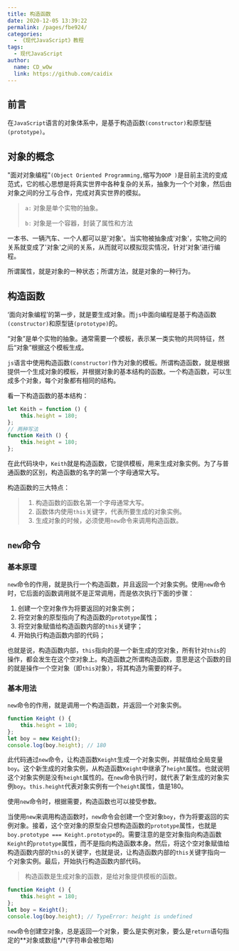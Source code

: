 ```yaml
---
title: 构造函数
date: 2020-12-05 13:39:22
permalink: /pages/fbe924/
categories:
  - 《现代JavaScript》教程
tags: 
  - 现代JavaScript
author: 
  name: CD_wOw
  link: https://github.com/caidix
---
```


## 前言

在`JavaScript`语言的对象体系中，是基于构造函数`(constructor)`和原型链`(prototype)`。

## 对象的概念

"面对对象编程"`(Object Oriented Programming,`缩写为`OOP )`是目前主流的变成范式，它的核心思想是将真实世界中各种复杂的关系，抽象为一个个对象，然后由对象之间的分工与合作，完成对真实世界的模拟。

> `a:` 对象是单个实物的抽象。
>
> `b:` 对象是一个容器，封装了属性和方法

一本书、一辆汽车、一个人都可以是'对象'。当实物被抽象成'对象'，实物之间的关系就变成了'对象'之间的关系，从而就可以模拟现实情况，针对'对象'进行编程。

所谓属性，就是对象的一种状态；所谓方法，就是对象的一种行为。

 ## 构造函数



‘面向对象编程’的第一步，就是要生成对象。而`js`中面向编程是基于构造函数`(constructor)`和原型链`(prototype)`的。

“对象”是单个实物的抽象。通常需要一个模板，表示某一类实物的共同特征，然后“对象”根据这个模板生成。

`js`语言中使用构造函数`(constructor)`作为对象的模板。所谓构造函数，就是根据提供一个生成对象的模板，并根据对象的基本结构的函数。一个构造函数，可以生成多个对象，每个对象都有相同的结构。

看一下构造函数的基本结构：

```js
let Keith = function () {
	this.height = 180;
};
// 两种写法
function Keith () {
    this.height = 180;
};
```

在此代码块中，`Keith`就是构造函数，它提供模板，用来生成对象实例。为了与普通函数的区别，构造函数的名字的第一个字母通常大写。

构造函数的三大特点：

> 1. 构造函数的函数名第一个字母通常大写。
> 2. 函数体内使用`this`关键字，代表所要生成的对象实例。
> 3. 生成对象的时候，必须使用`new`命令来调用构造函数。

## `new`命令

### 基本原理

`new`命令的作用，就是执行一个构造函数，并且返回一个对象实例。使用`new`命令时，它后面的函数调用就不是正常调用，而是依次执行下面的步骤：

1. 创建一个空对象作为将要返回的对象实例；
2. 将空对象的原型指向了构造函数的`prototype`属性；
3. 将空对象赋值给构造函数内部的`this`关键字；
4. 开始执行构造函数内部的代码；

也就是说，构造函数内部，`this`指向的是一个新生成的空对象，所有针对`this`的操作，都会发生在这个空对象上。构造函数之所谓构造函数，意思是这个函数的目的就是操作一个空对象（即`this`对象），将其构造为需要的样子。

### 基本用法

`new`命令的作用，就是调用一个构造函数，并返回一个对象实例。

```javascript
function Keight () {
    this.height = 180;
};
let boy = new Keight();
console.log(boy.height); // 180
```

此代码通过`new`命令，让构造函数`Keight`生成一个对象实例，并赋值给全局变量`boy`。这个新生成的对象实例，从构造函数`Keight`中继承了`height`属性。也就说明这个对象实例是没有`height`属性的。在`new`命令执行时，就代表了新生成的对象实例`boy`。`this.height`代表对象实例有一个`height`属性，值是180。

使用`new`命令时，根据需要，构造函数也可以接受参数。

当使用`new`来调用构造函数时，`new`命令会创建一个空对象`boy`，作为将要返回的实例对象。接着，这个空对象的原型会只想构造函数的`prototype`属性，也就是`boy.prototype === Keight.prototype`的。需要注意的是空对象指向构造函数`Keight`的`prototype`属性，而不是指向构造函数本身。然后，将这个空对象赋值给构造函数内部的`this`的关键字，也就是说，让构造函数内部的`this`关键字指向一个对象实例。最后，开始执行构造函数内部代码。

> 构造函数是生成对象的函数，是给对象提供模板的函数。

```javascript
function Keight () {
    this.height = 180;
};
let boy = Keight();
console.log(boy.height); // TypeError: height is undefined
```

`new`命令创建空对象，总是返回一个对象，要么是实例对象，要么是`return`语句指定的**对象或数组*/*(字符串会被忽略)

